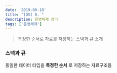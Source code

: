 ```yaml
---
date: '2019-08-18'
title: "[OS] 0. "
description: 운영체제 정리
tags: ['운영체제']
---
```

> 특정한 순서로 자료를 저장하는 스택과 큐 소개

### 스택과 큐
동일한 데이터 타입을 __특정한 순서__ 로 저장하는 자료구조들